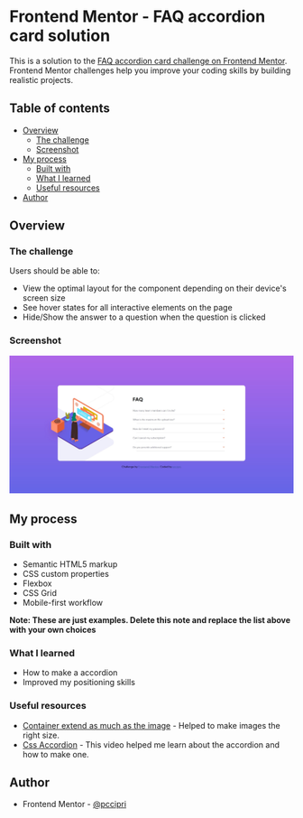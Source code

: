# Frontend Mentor - FAQ accordion card solution

This is a solution to the [FAQ accordion card challenge on Frontend Mentor](https://www.frontendmentor.io/challenges/faq-accordion-card-XlyjD0Oam). Frontend Mentor challenges help you improve your coding skills by building realistic projects. 

## Table of contents

- [Overview](#overview)
  - [The challenge](#the-challenge)
  - [Screenshot](#screenshot)
- [My process](#my-process)
  - [Built with](#built-with)
  - [What I learned](#what-i-learned)
  - [Useful resources](#useful-resources)
- [Author](#author)

## Overview

### The challenge

Users should be able to:

- View the optimal layout for the component depending on their device's screen size
- See hover states for all interactive elements on the page
- Hide/Show the answer to a question when the question is clicked

### Screenshot

![](./screenshot.jpg)

## My process

### Built with

- Semantic HTML5 markup
- CSS custom properties
- Flexbox
- CSS Grid
- Mobile-first workflow

**Note: These are just examples. Delete this note and replace the list above with your own choices**

### What I learned

  - How to make a accordion
  - Improved my positioning skills

### Useful resources

- [Container extend as much as the image](https://stackoverflow.com/questions/600743/how-to-get-div-height-to-auto-adjust-to-background-size) - Helped to make images the right size.
- [Css Accordion](https://www.youtube.com/watch?v=pzy_QStQaqA&t=811s&ab_channel=dcode) - This video helped me learn about the accordion and how to make one.

## Author

- Frontend Mentor - [@pccipri](https://www.frontendmentor.io/profile/pccipri)
